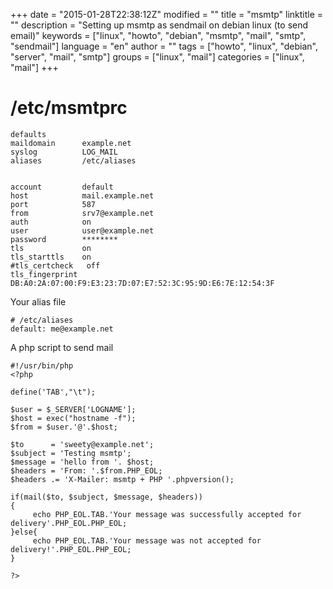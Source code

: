 +++
date = "2015-01-28T22:38:12Z"
modified = ""
title = "msmtp"
linktitle = ""
description = "Setting up msmtp as sendmail on debian linux (to send email)"
keywords = ["linux", "howto", "debian", "msmtp", "mail", "smtp", "sendmail"]
language = "en"
author = ""
tags = ["howto", "linux", "debian", "server", "mail", "smtp"]
groups = ["linux", "mail"]
categories = ["linux", "mail"]
+++


# /etc/msmtprc

	defaults
	maildomain      example.net
	syslog          LOG_MAIL
	aliases         /etc/aliases


	account         default
	host            mail.example.net
	port            587
	from            srv7@example.net
	auth            on
	user            user@example.net
	password        ********
	tls             on
	tls_starttls    on
	#tls_certcheck   off
	tls_fingerprint DB:A0:2A:07:00:F9:E3:23:7D:07:E7:52:3C:95:9D:E6:7E:12:54:3F


Your alias file

	# /etc/aliases 
	default: me@example.net


A php script to send mail

	#!/usr/bin/php
	<?php
	 
	define('TAB',"\t");
	 
	$user = $_SERVER['LOGNAME'];
	$host = exec("hostname -f");
	$from = $user.'@'.$host;
	 
	$to      = 'sweety@example.net';
	$subject = 'Testing msmtp';
	$message = 'hello from '. $host;
	$headers = 'From: '.$from.PHP_EOL;
	$headers .= 'X-Mailer: msmtp + PHP '.phpversion();
	 
	if(mail($to, $subject, $message, $headers))
	{
	     echo PHP_EOL.TAB.'Your message was successfully accepted for delivery'.PHP_EOL.PHP_EOL;
	}else{
	     echo PHP_EOL.TAB.'Your message was not accepted for delivery!'.PHP_EOL.PHP_EOL;
	}
	 
	?>
